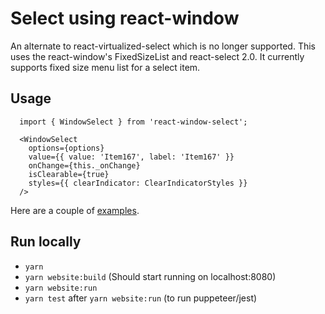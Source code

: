 # Select using react-window
An alternate to react-virtualized-select which is no longer supported. 
This uses the react-window's FixedSizeList and react-select 2.0. It currently supports fixed size menu list for a select item. 

## Usage
``` 
  import { WindowSelect } from 'react-window-select';

  <WindowSelect
    options={options}
    value={{ value: 'Item167', label: 'Item167' }}
    onChange={this._onChange}
    isClearable={true}
    styles={{ clearIndicator: ClearIndicatorStyles }}
  />
```

Here are a couple of [examples](https://cryptic-plains-61029.herokuapp.com/).

## Run locally  
* `yarn `
* `yarn website:build` (Should start running on localhost:8080)
* `yarn website:run`
* `yarn test` after `yarn website:run` (to run puppeteer/jest)
